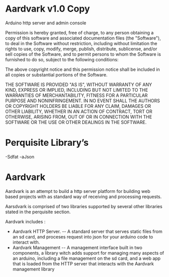 Aardvark v1.0 Copy
========

  Arduino http server and admin console

  Permission is hereby granted, free of charge, to any person obtaining a copy
  of this software and associated documentation files (the "Software"), to deal
  in the Software without restriction, including without limitation the rights
  to use, copy, modify, merge, publish, distribute, sublicense, and/or sell
  copies of the Software, and to permit persons to whom the Software is
  furnished to do so, subject to the following conditions:

  The above copyright notice and this permission notice shall be included in
  all copies or substantial portions of the Software.

  THE SOFTWARE IS PROVIDED "AS IS", WITHOUT WARRANTY OF ANY KIND, EXPRESS OR
  IMPLIED, INCLUDING BUT NOT LIMITED TO THE WARRANTIES OF MERCHANTABILITY,
  FITNESS FOR A PARTICULAR PURPOSE AND NONINFRINGEMENT. IN NO EVENT SHALL THE
  AUTHORS OR COPYRIGHT HOLDERS BE LIABLE FOR ANY CLAIM, DAMAGES OR OTHER
  LIABILITY, WHETHER IN AN ACTION OF CONTRACT, TORT OR OTHERWISE, ARISING FROM,
  OUT OF OR IN CONNECTION WITH THE SOFTWARE OR THE USE OR OTHER DEALINGS IN
  THE SOFTWARE.



Perquisite Library’s 
========

-Sdfat
-aJson


Aardvark 
========

Aardvark is an attempt to build a http server platform for building web based projects with as standard way of receiving and processing requests. 

Aarsdvark is comprised of two libraries supported by several other libraries stated in the perquisite section.

Aardvark includes :

- Aardvark HTTP Server.
-- A standard server that serves static files from an sd card, and proceses request into json for your arduino code to interact with.
- Aardvark Management 
-- A management interface built in two components, a library witch adds support for managing many aspects of an arduino, including a file management on the sd card, and a web app that is loaded from the HTTP server that interacts with the Aardvark management library      